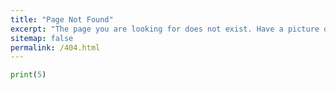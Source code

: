```yaml
---
title: "Page Not Found"
excerpt: "The page you are looking for does not exist. Have a picture of one of my pets as a consolation price:"
sitemap: false
permalink: /404.html
---
```


```python
print(5)
```
